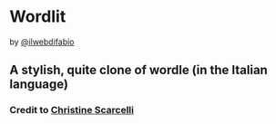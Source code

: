 # Wordlit

by [@ilwebdifabio](https://twitter.com/ilwebdifabio)

## A stylish, quite clone of wordle (in the Italian language)

### Credit to [Christine Scarcelli](https://dribbble.com/shots/17518652-Wordle-UI-UX-Redesign-Dribbble-Weekly-Warm-Up)
